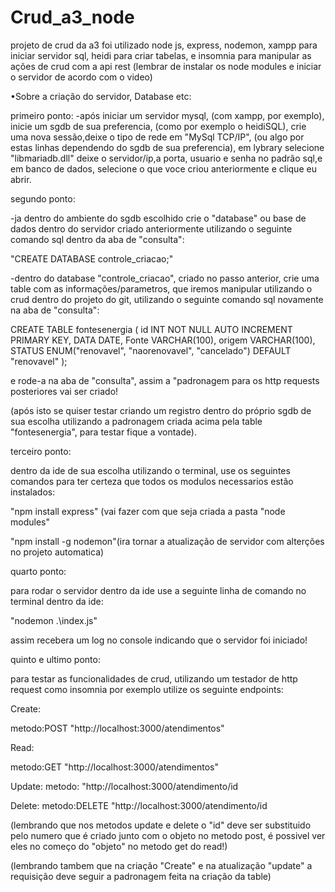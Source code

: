 # Crud_a3_node
projeto de crud da a3 foi utilizado node js, express, nodemon, xampp para iniciar servidor sql, heidi para criar tabelas, e insomnia para manipular as ações de crud com a api rest
(lembrar de instalar os node modules e iniciar o servidor de acordo com o video)

•Sobre a criação do servidor, Database etc:

primeiro ponto:
-após iniciar um servidor mysql, (com xampp, por exemplo), inicie um sgdb de sua preferencia, (como por exemplo o heidiSQL),
crie uma nova sessão,deixe o tipo de rede em "MySql TCP/IP", (ou algo por estas linhas dependendo do sgdb de sua preferencia), em lybrary selecione "libmariadb.dll" deixe o servidor/ip,a porta, usuario e senha no padrão sql,e em banco de dados, selecione o que voce criou anteriormente e clique eu abrir.

segundo ponto:

-ja dentro do ambiente do sgdb escolhido crie o "database" ou base de dados dentro do servidor criado anteriormente utilizando o seguinte comando sql dentro da aba de "consulta":

"CREATE DATABASE controle_criacao;"

-dentro do database "controle_criacao", criado no passo anterior, crie uma table com as informações/parametros, que iremos manipular utilizando o crud dentro do projeto do git, utilizando o seguinte comando sql novamente na aba de "consulta":

CREATE TABLE fontesenergia (
   id INT NOT NULL AUTO INCREMENT PRIMARY KEY,
   DATA DATE,
   Fonte VARCHAR(100),
   origem VARCHAR(100),
   STATUS ENUM("renovavel", "naorenovavel",     "cancelado") DEFAULT "renovavel"
);

e rode-a na aba de "consulta", assim a "padronagem para os http requests posteriores vai ser criado!

(após isto se quiser testar criando um registro dentro do próprio sgdb de sua escolha utilizando a padronagem criada acima pela table "fontesenergia", para testar fique a vontade).

terceiro ponto:

dentro da ide de sua escolha utilizando o terminal, use os seguintes comandos para ter certeza que todos os modulos necessarios estão instalados:

"npm install express" (vai fazer com que seja criada a pasta "node modules"

"npm install -g nodemon"(ira tornar a atualização de servidor com alterções no projeto automatica)

quarto ponto:

para rodar o servidor dentro da ide use a seguinte linha de comando no terminal dentro da ide:

"nodemon .\index.js"

assim recebera um log no console indicando que o servidor foi iniciado!

quinto e ultimo ponto:

para testar as funcionalidades de crud, utilizando um testador de http request como insomnia por exemplo utilize os seguinte endpoints:

Create:

   metodo:POST
   "http://localhost:3000/atendimentos"

Read:

   metodo:GET
   "http://localhost:3000/atendimentos"

Update:
   metodo:
   "http://localhost:3000/atendimento/id

Delete:
   metodo:DELETE
   "http://localhost:3000/atendimento/id

(lembrando que nos metodos update e delete o "id" deve ser substituido pelo numero que é criado junto com o objeto no metodo post, é possivel ver eles no começo do "objeto" no metodo get do read!)

(lembrando tambem que na criação "Create" e na atualização "update" a requisição deve seguir a padronagem feita na criação da table)
   
   

